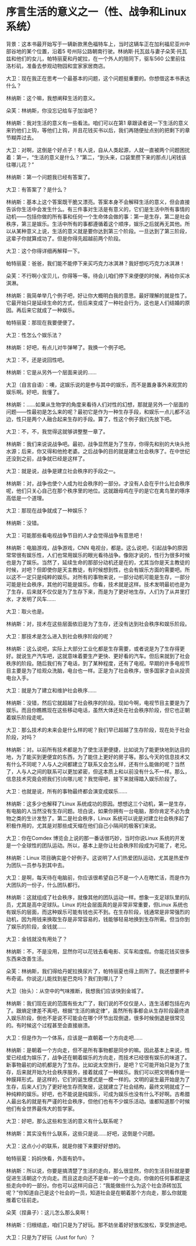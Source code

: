 # 序言生活的意义之一（性、战争和Linux系统）

背景：这本书最开始写于一辆新款黑色福特车上，当时这辆车正在加利福尼亚州中部谷地的某个位置，沿着5 号州际公路朝南行驶。林纳斯·托瓦兹与妻子朵芙·托瓦兹和他们的女儿，帕特丽夏和丹妮拉，在一个外人的陪同下，驱车560 公里前往洛杉矶，准备去参观动物园和宜家家居商店。

大卫：现在我正在思考一个最基本的问题，这个问题挺重要的。你想借这本书表达什么？

林纳斯：这个嘛，我想阐释生活的意义。

朵芙：林纳斯，你没忘记给车子加油吧？

林纳斯：我对生活的意义有一些看法。咱们可以在第1 章跟读者说一下生活的意义来钓他们上钩，等他们上钩，并且花钱买书以后，我们再随便扯点别的把剩下的章节糊弄过去。

大卫：对啊，这倒是个好点子！有人说，自从人类起源，人就一直被两个问题困扰着：第一，“生活的意义是什么？”第二，“到头来，口袋里攒下来的那点儿闲钱该往哪儿花？”

林纳斯：第一个问题我已经有答案了。

大卫：有答案了？是什么？

林纳斯：基本上这个答案既干脆又漂亮。答案本身不会解释生活的意义，但会直接告诉你生活中会发生什么。有三件事对生活是有意义的，它们是生活中所有事情的动机——包括你做的所有事和任何一个生命体会做的事：第一是生存，第二是社会秩序，第三是娱乐。生活中所有的事都遵循着这个顺序，娱乐之后就再无其他。所以从某种意义上说，生活的意义就是要你达到第三个阶段。一旦达到了第三阶段，这辈子你就算成功了。但是你得先超越前两个阶段。

大卫：这个你得详细再解释一下。

帕特丽夏：爸爸，我们能不能停下来买巧克力冰淇淋？我好想吃巧克力冰淇淋！

朵芙：不行啊小宝贝儿，你得等一等。待会儿咱们停下来便便的时候，再给你买冰淇淋。

林纳斯：我简单举几个例子吧，好让你大概明白我的意思。最好理解的就是性了。它最开始只是延续生命的方式，但后来变成了一种社会行为，这也是人们结婚的原因。再后来它就成了一种娱乐。

帕特丽夏：那现在我要便便了。

大卫：性怎么个娱乐法？

林纳斯：好吧，有点儿对牛弹琴了。我换一个例子吧。

大卫：不，还是说回性吧。

林纳斯：它是从另外一个层面来说的……

大卫（自言自语）：噢，这娱乐说的是参与其中的娱乐，而不是置身事外来观赏的娱乐啊。好吧，我懂了。

林纳斯：……如果从生物学的角度来看待人们对性的幻想，那就是另外一个层面的问题——性最初是怎么来的呢？最初它是作为一种生存手段，和娱乐一点儿都不沾边，性只是两个人融合起来生存的手段。算了，性这个例子我们先放下吧。

大卫：不，不，我觉得这就够讲整整一章了。

林纳斯：我们来说说战争吧。最初，战争显然是为了生存，你得先和别的大块头抢水源；后来，你又得和他抢老婆。之后战争的目的就是建立社会秩序了。在中世纪还没到之前，战争就已经是这样了。

大卫：就是说，战争是建立社会秩序的手段之一。

林纳斯：对，战争也使个人成为社会秩序的一部分。才没有人会在乎什么社会秩序呢，他们只关心自己在那个秩序里的地位。这就跟母鸡在乎的是它在禽鸟里的啄序高低是一个道理。

大卫：那现在战争就成了一种娱乐？

林纳斯：没错。

大卫：可能那些看电视战争节目的人才会觉得战争有意思吧！

林纳斯：电脑游戏，战争游戏，CNN 电视台，都是。这么说吧，引起战争的原因常常很有娱乐性，人们也常用娱乐的眼光看待战争。像刚才说的，性行为很多时候也是为了娱乐。当然了，延续生命的那部分动机还是在的，尤其当你是天主教徒的时候，对吧？但即使你是天主教徒，有时候想到性，也会有娱乐方面的需要吧。所以这不一定只是纯粹的娱乐。对所有的事物来说，一部分动机可能是生存，一部分可能是社会秩序，其他的可能是娱乐。你看，技术就是这样。技术发明最初也是为了生存，后来就不仅仅是为了生存下来，而是为了更好地生存。人们为了从井里打水，才发明了风车……

大卫：取火也是。

林纳斯：对，技术在这些层面依旧是为了生存，还没有达到社会秩序和娱乐阶段。

大卫：那技术是怎么进入到社会秩序阶段的呢？

林纳斯：这么说吧，实际上大部分工业化都是生存需要，或者说是为了生存得更好。就说生产汽车吧，这就意味着要生产更快、更好看的汽车。但后来就到了社会秩序的阶段。随后我们有了电话，到了某种程度，还有了电视。早期的许多电视节目主要是为了给观众洗脑，电台也一样。正是为了社会秩序，很多国家才会从投资电台入手。

大卫：就是为了建立和维护社会秩序……

林纳斯：没错，然后它就超越了社会秩序的阶段。现如今啊，电视节目主要是为了娱乐。而且你瞧瞧现在这些移动电话，虽然大体还处在社会秩序阶段，但它也正朝着娱乐阶段走呢。

大卫：那么技术的未来会是什么样的呢？我们早已超越了生存阶段，现在处于社会阶段，对吗？

林纳斯：对。以前所有技术都是为了使生活更便捷，比如说为了能更快地到达目的地，为了能买到更便宜的东西，为了能住上更好的房子等。那么今天的信息技术又有什么不同呢？人与人之间都建立了联系又会怎么样，还有什么能做的呢？当然了，人与人之间的联系可以更加紧密，但这本质上和以前没有什么不一样。那么，信息技术究竟会把我们引向哪儿呢？我觉得吧，接下来就得踏入娱乐阶段了。

大卫：也就是说，所有的事物最终都会演变成娱乐……

林纳斯：这多少也解释了Linux 系统成功的原因。想想这三个动机，第一是生存，有电脑的人当然没有生存问题。坦白说，如果你拥有一台电脑，那你肯定不必为食物之类的生计发愁了。第二是社会秩序，Linux 系统可以说是对建立社会秩序起了积极作用的，尤其是对那些成天缩在他们自己小隔间的极客们来说。

大卫：你在Comdex 博览会上说的那一番话很巧妙，当时你说Linux 系统的开发是一个全球性的团队运动。所以，基本上是你让社会秩序阶段成为可能了，老兄。

林纳斯：Linux 项目确实是个好例子。这说明了人们热爱团队运动，尤其是热爱作为团队一员参与到其中去。

大卫：是啊，每天待在电脑前，你应该很希望自己不是一个人在瞎忙活，而是作为大团队的一份子，什么团队都行。

林纳斯：这就组成了社会秩序，就像其他的团队运动一样。想象一支足球队里的队员，尤其是高中足球队。Linux 的社会层面真的是非常非常重要，但Linux 系统也有娱乐的层面，而这种娱乐可能有钱也买不到。在生存阶段，钱通常是非常强烈的动机，因为用钱来换取生存是非常容易的，钱能够轻易地换到生存所需。但当你到了娱乐的阶段，金钱就……

大卫：金钱就没有用处了？

林纳斯：不，不是没用，显然你可以花钱去看电影、买车和度假。你能花钱买很多东西来改善生活。

朵芙：林纳斯，我们得给丹妮拉换尿片了，帕特丽夏也得上厕所了。我还想要杯卡布奇诺。你说这儿能找到星巴克吗？我们到哪儿了？

大卫（抬头）：从空中的气味推断，我想我们应该快到金城了。

林纳斯：我们现在说的范围有些太广了，我们说的不仅仅是人，连生活都包括在内了。跟熵定律差不离吧，根据“生活的熵定律”，虽然所有事都会从生存阶段最终进入娱乐阶段，倒也不是说不可能会在哪个环节出现倒退，很多时候倒退是很常见的。有时候这个过程甚至会直接崩溃。

大卫：但是作为一个体系，应该是一直朝着一个方向走吧……

林纳斯：是朝着一个方向走，但不是所有事物都是同步的嘛。因此基本上来说，性爱已经成为娱乐了，战争还在朝着娱乐的方向走，而技术已经很有娱乐的味道了。新事物最初的动机都是为了生存。比如说太空旅行，是吧？它可能开始只是为了生存，后来就开始为社会秩序服务，接着就成了一种娱乐。我们可以把文明看作是一种膜拜形式。是这样的，它们的诞生模式是一模一样的。文明的诞生最开始是为了生存，后来人们为了更好地生存而聚居，这就建立了社会结构，最终文明就成了一种纯粹的娱乐。好吧，也不能说是纯娱乐，可成为娱乐也没有什么不好啊。古希腊人最出名的就是有严谨的社会秩序，但他们也有不少娱乐活动。谁都知道那个时候他们有全世界最伟大的哲学家。

大卫：好吧，那么这些和生活的意义有什么联系呢？

林纳斯：其实没有什么联系，这些只是说……好吧，这倒是个问题。

大卫：这点小小的联系，就是你接下来要好好想的。

帕特丽夏：妈妈快看，外面有奶牛。

林纳斯：所以说，你要是搞清楚了生活的走向，那么很显然，你的生活目标就是要促进生活朝这个方向走。而且这走向还不是单一的一个走向，你做的任何事都是这些走向中的一部分。你也可以这样问自己：“我能做些什么为这个社会添砖加瓦呢？”你知道自己是这个社会的一员，知道社会是在朝着那个方向走，那么你就能推着它往前走。

朵芙（捏鼻子）：这儿怎么那么臭啊！

林纳斯：归根结底，咱们只是为了好玩。那不妨坐着好好放松放松，享受旅途吧。

大卫：只是为了好玩（Just for fun）？